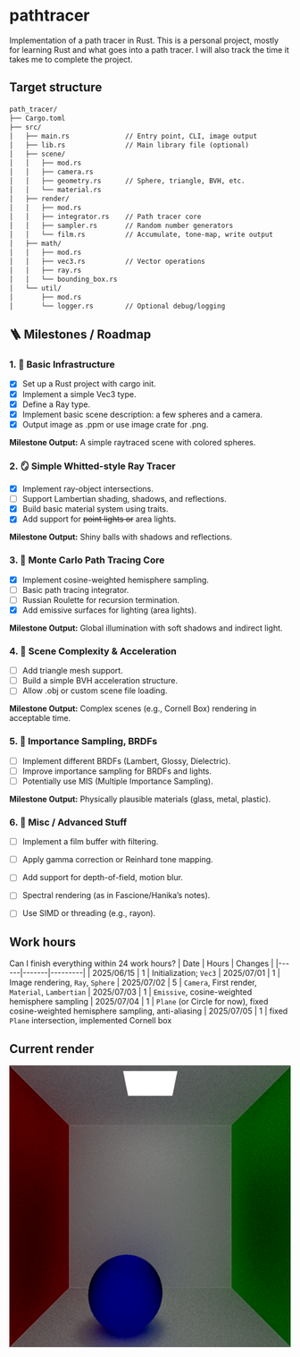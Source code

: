 # pathtracer
Implementation of a path tracer in Rust. This is a personal project, mostly for learning Rust and what goes into a path tracer. I will also track the time it takes me to complete the project.

## Target structure
```
path_tracer/
├── Cargo.toml
├── src/
│   ├── main.rs              // Entry point, CLI, image output
│   ├── lib.rs               // Main library file (optional)
│   ├── scene/
│   │   ├── mod.rs
│   │   ├── camera.rs
│   │   ├── geometry.rs      // Sphere, triangle, BVH, etc.
│   │   └── material.rs
│   ├── render/
│   │   ├── mod.rs
│   │   ├── integrator.rs    // Path tracer core
│   │   ├── sampler.rs       // Random number generators
│   │   └── film.rs          // Accumulate, tone-map, write output
│   ├── math/
│   │   ├── mod.rs
│   │   ├── vec3.rs          // Vector operations
│   │   ├── ray.rs
│   │   └── bounding_box.rs
│   └── util/
│       ├── mod.rs
│       └── logger.rs        // Optional debug/logging
```

## 🪜 Milestones / Roadmap

### 1. 🧱 Basic Infrastructure
- [x] Set up a Rust project with cargo init.
- [x] Implement a simple Vec3 type.
- [x] Define a Ray type.
- [x] Implement basic scene description: a few spheres and a camera.
- [x] Output image as .ppm or use image crate for .png.

**Milestone Output:** A simple raytraced scene with colored spheres.

### 2. 🪞 Simple Whitted-style Ray Tracer
- [x] Implement ray-object intersections.
- [ ] Support Lambertian shading, shadows, and reflections.
- [x] Build basic material system using traits.
- [x] Add support for ~~point lights or~~ area lights.

**Milestone Output:** Shiny balls with shadows and reflections.

### 3. 🔁 Monte Carlo Path Tracing Core
- [x] Implement cosine-weighted hemisphere sampling.
- [ ] Basic path tracing integrator.
- [ ] Russian Roulette for recursion termination.
- [x] Add emissive surfaces for lighting (area lights).

**Milestone Output:** Global illumination with soft shadows and indirect light.

### 4. 🌲 Scene Complexity & Acceleration
- [ ] Add triangle mesh support.
- [ ] Build a simple BVH acceleration structure.
- [ ] Allow .obj or custom scene file loading.

**Milestone Output:** Complex scenes (e.g., Cornell Box) rendering in acceptable time.

### 5. 🧠 Importance Sampling, BRDFs
- [ ] Implement different BRDFs (Lambert, Glossy, Dielectric).
- [ ] Improve importance sampling for BRDFs and lights.
- [ ] Potentially use MIS (Multiple Importance Sampling).

**Milestone Output:** Physically plausible materials (glass, metal, plastic).

### 6. 🌈 Misc / Advanced Stuff
- [ ] Implement a film buffer with filtering.
- [ ] Apply gamma correction or Reinhard tone mapping.
- [ ] Add support for depth-of-field, motion blur.
- [ ] Spectral rendering (as in Fascione/Hanika’s notes).
- [ ] Use SIMD or threading (e.g., rayon).


## Work hours
Can I finish everything within 24 work hours?
| Date | Hours | Changes |
|------|-------|---------|
| 2025/06/15 | 1 | Initialization; `Vec3`
| 2025/07/01 | 1 | Image rendering, `Ray`, `Sphere`
| 2025/07/02 | 5 | `Camera`, First render, `Material`, `Lambertian`
| 2025/07/03 | 1 | `Emissive`, cosine-weighted hemisphere sampling
| 2025/07/04 | 1 | `Plane` (or Circle for now), fixed cosine-weighted hemisphere sampling, anti-aliasing
| 2025/07/05 | 1 | fixed `Plane` intersection, implemented Cornell box

## Current render
![](output.png)